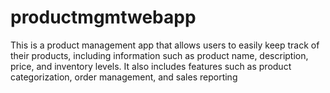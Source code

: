 # productmgmtwebapp

This is a product management app that allows users to easily keep track of their products, including information such 
as product name, description, price, and inventory levels. It also includes features such as product categorization, 
order management, and sales reporting
